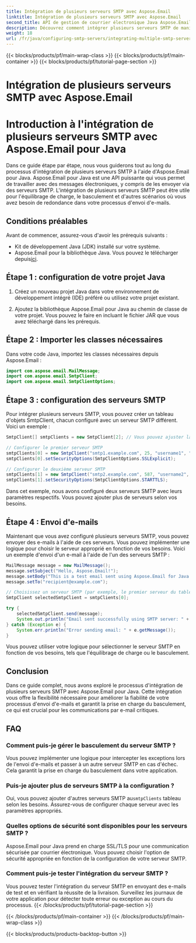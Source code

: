 ```yaml
---
title: Intégration de plusieurs serveurs SMTP avec Aspose.Email
linktitle: Intégration de plusieurs serveurs SMTP avec Aspose.Email
second_title: API de gestion de courrier électronique Java Aspose.Email
description: Découvrez comment intégrer plusieurs serveurs SMTP de manière transparente avec Aspose.Email pour Java. Améliorez la fiabilité de l'envoi d'e-mails et la prise en charge du basculement grâce à notre guide étape par étape.
weight: 18
url: /fr/java/configuring-smtp-servers/integrating-multiple-smtp-servers/
---
```


{{< blocks/products/pf/main-wrap-class >}}
{{< blocks/products/pf/main-container >}}
{{< blocks/products/pf/tutorial-page-section >}}

# Intégration de plusieurs serveurs SMTP avec Aspose.Email

# Introduction à l'intégration de plusieurs serveurs SMTP avec Aspose.Email pour Java

Dans ce guide étape par étape, nous vous guiderons tout au long du processus d'intégration de plusieurs serveurs SMTP à l'aide d'Aspose.Email pour Java. Aspose.Email pour Java est une API puissante qui vous permet de travailler avec des messages électroniques, y compris de les envoyer via des serveurs SMTP. L'intégration de plusieurs serveurs SMTP peut être utile pour l'équilibrage de charge, le basculement et d'autres scénarios où vous avez besoin de redondance dans votre processus d'envoi d'e-mails.

## Conditions préalables

Avant de commencer, assurez-vous d'avoir les prérequis suivants :

- Kit de développement Java (JDK) installé sur votre système.
-  Aspose.Email pour la bibliothèque Java. Vous pouvez le télécharger depuis[ici](https://releases.aspose.com/email/java/).

## Étape 1 : configuration de votre projet Java

1. Créez un nouveau projet Java dans votre environnement de développement intégré (IDE) préféré ou utilisez votre projet existant.

2. Ajoutez la bibliothèque Aspose.Email pour Java au chemin de classe de votre projet. Vous pouvez le faire en incluant le fichier JAR que vous avez téléchargé dans les prérequis.

## Étape 2 : Importer les classes nécessaires

Dans votre code Java, importez les classes nécessaires depuis Aspose.Email :

```java
import com.aspose.email.MailMessage;
import com.aspose.email.SmtpClient;
import com.aspose.email.SmtpClientOptions;
```

## Étape 3 : configuration des serveurs SMTP

Pour intégrer plusieurs serveurs SMTP, vous pouvez créer un tableau d'objets SmtpClient, chacun configuré avec un serveur SMTP différent. Voici un exemple :

```java
SmtpClient[] smtpClients = new SmtpClient[2]; // Vous pouvez ajuster la taille du tableau en fonction de vos besoins

// Configurer le premier serveur SMTP
smtpClients[0] = new SmtpClient("smtp1.example.com", 25, "username1", "password1");
smtpClients[0].setSecurityOptions(SmtpClientOptions.SSLExplicit);

// Configurer le deuxième serveur SMTP
smtpClients[1] = new SmtpClient("smtp2.example.com", 587, "username2", "password2");
smtpClients[1].setSecurityOptions(SmtpClientOptions.STARTTLS);
```

Dans cet exemple, nous avons configuré deux serveurs SMTP avec leurs paramètres respectifs. Vous pouvez ajouter plus de serveurs selon vos besoins.

## Étape 4 : Envoi d'e-mails

Maintenant que vous avez configuré plusieurs serveurs SMTP, vous pouvez envoyer des e-mails à l'aide de ces serveurs. Vous pouvez implémenter une logique pour choisir le serveur approprié en fonction de vos besoins. Voici un exemple d'envoi d'un e-mail à l'aide de l'un des serveurs SMTP :

```java
MailMessage message = new MailMessage();
message.setSubject("Hello, Aspose.Email!");
message.setBody("This is a test email sent using Aspose.Email for Java.");
message.setTo("recipient@example.com");

// Choisissez un serveur SMTP (par exemple, le premier serveur du tableau)
SmtpClient selectedSmtpClient = smtpClients[0];

try {
    selectedSmtpClient.send(message);
    System.out.println("Email sent successfully using SMTP server: " + selectedSmtpClient.getHost());
} catch (Exception e) {
    System.err.println("Error sending email: " + e.getMessage());
}
```

Vous pouvez utiliser votre logique pour sélectionner le serveur SMTP en fonction de vos besoins, tels que l'équilibrage de charge ou le basculement.

## Conclusion

Dans ce guide complet, nous avons exploré le processus d'intégration de plusieurs serveurs SMTP avec Aspose.Email pour Java. Cette intégration vous offre la flexibilité nécessaire pour améliorer la fiabilité de votre processus d'envoi d'e-mails et garantit la prise en charge du basculement, ce qui est crucial pour les communications par e-mail critiques.

## FAQ

### Comment puis-je gérer le basculement du serveur SMTP ?

Vous pouvez implémenter une logique pour intercepter les exceptions lors de l'envoi d'e-mails et passer à un autre serveur SMTP en cas d'échec. Cela garantit la prise en charge du basculement dans votre application.

### Puis-je ajouter plus de serveurs SMTP à la configuration ?

 Oui, vous pouvez ajouter d'autres serveurs SMTP au`smtpClients` tableau selon les besoins. Assurez-vous de configurer chaque serveur avec les paramètres appropriés.

### Quelles options de sécurité sont disponibles pour les serveurs SMTP ?

Aspose.Email pour Java prend en charge SSL/TLS pour une communication sécurisée par courrier électronique. Vous pouvez choisir l'option de sécurité appropriée en fonction de la configuration de votre serveur SMTP.

### Comment puis-je tester l'intégration du serveur SMTP ?

Vous pouvez tester l'intégration du serveur SMTP en envoyant des e-mails de test et en vérifiant la réussite de la livraison. Surveillez les journaux de votre application pour détecter toute erreur ou exception au cours du processus.
{{< /blocks/products/pf/tutorial-page-section >}}

{{< /blocks/products/pf/main-container >}}
{{< /blocks/products/pf/main-wrap-class >}}

{{< blocks/products/products-backtop-button >}}
